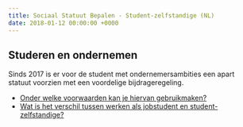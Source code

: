 ```yaml
---
title: Sociaal Statuut Bepalen - Student-zelfstandige (NL)
date: 2018-01-12 00:00:00 +0000
---
```

## Studeren en ondernemen

Sinds 2017 is er voor de student met ondernemersambities een apart statuut voorzien met een voordelige bijdrageregeling.

* [Onder welke voorwaarden kan je hiervan gebruikmaken?](http://www.xerius.be/blog/studeren-en-ondernemen-perfect-haalbaar-als-student-zelfstandige )
* [Wat is het verschil tussen werken als jobstudent en student-zelfstandige?](https://www.xerius.be/blog/werken-als-student-dit-zijn-je-opties)